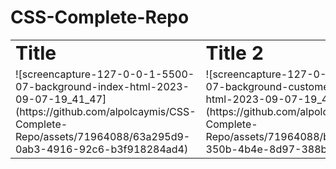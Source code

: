 # CSS-Complete-Repo
<table border="0">
 <tr>
    <td><b style="font-size:30px">Title</b></td>
    <td><b style="font-size:30px">Title 2</b></td>
 </tr>
 <tr>
    <td>![screencapture-127-0-0-1-5500-07-background-index-html-2023-09-07-19_41_47](https://github.com/alpolcaymis/CSS-Complete-Repo/assets/71964088/63a295d9-0ab3-4916-92c6-b3f918284ad4)</td>
    <td>![screencapture-127-0-0-1-5500-07-background-customers-index-html-2023-09-07-19_42_02](https://github.com/alpolcaymis/CSS-Complete-Repo/assets/71964088/bccc76c7-350b-4b4e-8d97-388be6f52368)</td>
 </tr>
</table>
